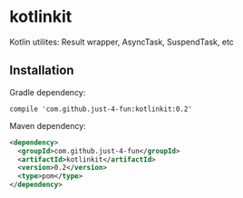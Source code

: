 # kotlinkit
Kotlin utilites: Result wrapper, AsyncTask, SuspendTask, etc

## Installation

Gradle dependency:   
```
compile 'com.github.just-4-fun:kotlinkit:0.2'
```

Maven dependency:  
```xml
<dependency>
  <groupId>com.github.just-4-fun</groupId>
  <artifactId>kotlinkit</artifactId>
  <version>0.2</version>
  <type>pom</type>
</dependency>
```
 